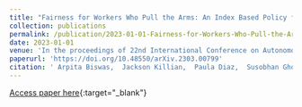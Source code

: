 ```yaml
---
title: "Fairness for Workers Who Pull the Arms: An Index Based Policy for Allocation of Restless Bandit Tasks"
collection: publications
permalink: /publication/2023-01-01-Fairness-for-Workers-Who-Pull-the-Arms-An-Index-Based-Policy-for-Allocation-of-Restless-Bandit-Tasks
date: 2023-01-01
venue: 'In the proceedings of 22nd International Conference on Autonomous Agents and Multiagent Systems, AAMAS 2023, London, United Kingdom, May 29 - June 2, 2023'
paperurl: 'https://doi.org/10.48550/arXiv.2303.00799'
citation: ' Arpita Biswas,  Jackson Killian,  Paula Diaz,  Susobhan Ghosh,  Milind Tambe, &quot;Fairness for Workers Who Pull the Arms: An Index Based Policy for Allocation of Restless Bandit Tasks.&quot; In the proceedings of 22nd International Conference on Autonomous Agents and Multiagent Systems, AAMAS 2023, London, United Kingdom, May 29 - June 2, 2023, 2023.'
---
```

[Access paper here](https://doi.org/10.48550/arXiv.2303.00799){:target="_blank"}
